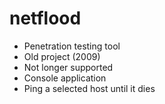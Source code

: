 # netflood

* Penetration testing tool
* Old project (2009)
* Not longer supported
* Console application
* Ping a selected host until it dies
